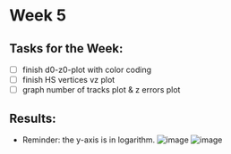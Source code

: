 # Week 5

## Tasks for the Week:

- [ ] finish d0-z0-plot with color coding 
- [ ] finish HS vertices vz plot
- [ ] graph number of tracks plot & z errors plot

## Results:
- Reminder: the y-axis is in logarithm.
![image](https://user-images.githubusercontent.com/72419337/128790990-03096e13-6196-41cd-9ce0-ef3fbb6da4d3.png)
![image](https://user-images.githubusercontent.com/72419337/128791004-1128b8d7-f203-462b-a17e-290d8e26b2ce.png)

